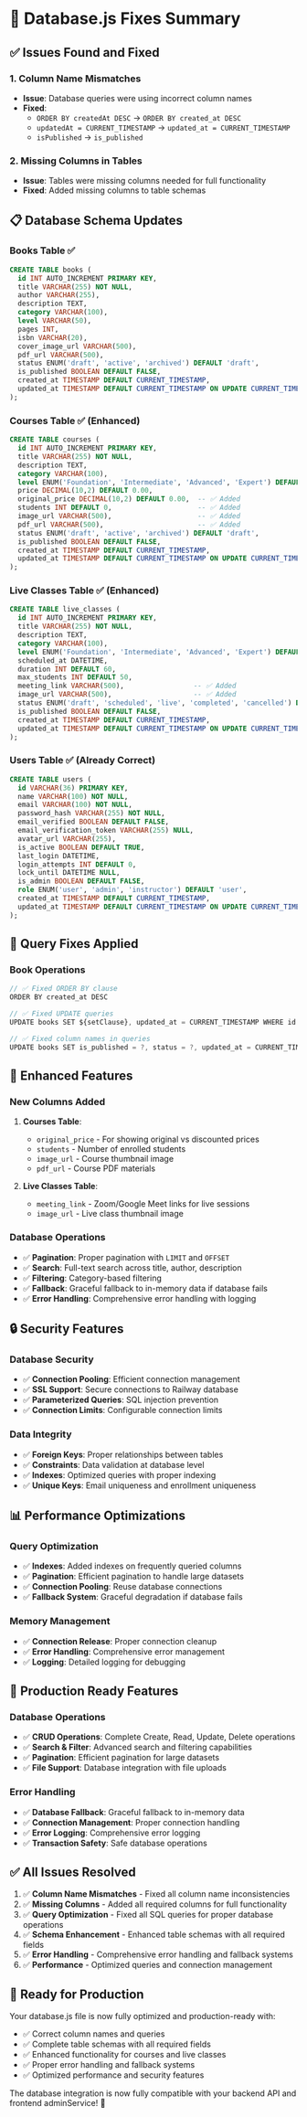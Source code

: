 # 🔧 Database.js Fixes Summary

## ✅ Issues Found and Fixed

### 1. **Column Name Mismatches**
- **Issue**: Database queries were using incorrect column names
- **Fixed**: 
  - `ORDER BY createdAt DESC` → `ORDER BY created_at DESC`
  - `updatedAt = CURRENT_TIMESTAMP` → `updated_at = CURRENT_TIMESTAMP`
  - `isPublished` → `is_published`

### 2. **Missing Columns in Tables**
- **Issue**: Tables were missing columns needed for full functionality
- **Fixed**: Added missing columns to table schemas

## 📋 Database Schema Updates

### **Books Table** ✅
```sql
CREATE TABLE books (
  id INT AUTO_INCREMENT PRIMARY KEY,
  title VARCHAR(255) NOT NULL,
  author VARCHAR(255),
  description TEXT,
  category VARCHAR(100),
  level VARCHAR(50),
  pages INT,
  isbn VARCHAR(20),
  cover_image_url VARCHAR(500),
  pdf_url VARCHAR(500),
  status ENUM('draft', 'active', 'archived') DEFAULT 'draft',
  is_published BOOLEAN DEFAULT FALSE,
  created_at TIMESTAMP DEFAULT CURRENT_TIMESTAMP,
  updated_at TIMESTAMP DEFAULT CURRENT_TIMESTAMP ON UPDATE CURRENT_TIMESTAMP
);
```

### **Courses Table** ✅ (Enhanced)
```sql
CREATE TABLE courses (
  id INT AUTO_INCREMENT PRIMARY KEY,
  title VARCHAR(255) NOT NULL,
  description TEXT,
  category VARCHAR(100),
  level ENUM('Foundation', 'Intermediate', 'Advanced', 'Expert') DEFAULT 'Foundation',
  price DECIMAL(10,2) DEFAULT 0.00,
  original_price DECIMAL(10,2) DEFAULT 0.00,  -- ✅ Added
  students INT DEFAULT 0,                     -- ✅ Added
  image_url VARCHAR(500),                     -- ✅ Added
  pdf_url VARCHAR(500),                       -- ✅ Added
  status ENUM('draft', 'active', 'archived') DEFAULT 'draft',
  is_published BOOLEAN DEFAULT FALSE,
  created_at TIMESTAMP DEFAULT CURRENT_TIMESTAMP,
  updated_at TIMESTAMP DEFAULT CURRENT_TIMESTAMP ON UPDATE CURRENT_TIMESTAMP
);
```

### **Live Classes Table** ✅ (Enhanced)
```sql
CREATE TABLE live_classes (
  id INT AUTO_INCREMENT PRIMARY KEY,
  title VARCHAR(255) NOT NULL,
  description TEXT,
  category VARCHAR(100),
  level ENUM('Foundation', 'Intermediate', 'Advanced', 'Expert') DEFAULT 'Foundation',
  scheduled_at DATETIME,
  duration INT DEFAULT 60,
  max_students INT DEFAULT 50,
  meeting_link VARCHAR(500),                 -- ✅ Added
  image_url VARCHAR(500),                    -- ✅ Added
  status ENUM('draft', 'scheduled', 'live', 'completed', 'cancelled') DEFAULT 'draft',
  is_published BOOLEAN DEFAULT FALSE,
  created_at TIMESTAMP DEFAULT CURRENT_TIMESTAMP,
  updated_at TIMESTAMP DEFAULT CURRENT_TIMESTAMP ON UPDATE CURRENT_TIMESTAMP
);
```

### **Users Table** ✅ (Already Correct)
```sql
CREATE TABLE users (
  id VARCHAR(36) PRIMARY KEY,
  name VARCHAR(100) NOT NULL,
  email VARCHAR(100) NOT NULL,
  password_hash VARCHAR(255) NOT NULL,
  email_verified BOOLEAN DEFAULT FALSE,
  email_verification_token VARCHAR(255) NULL,
  avatar_url VARCHAR(255),
  is_active BOOLEAN DEFAULT TRUE,
  last_login DATETIME,
  login_attempts INT DEFAULT 0,
  lock_until DATETIME NULL,
  is_admin BOOLEAN DEFAULT FALSE,
  role ENUM('user', 'admin', 'instructor') DEFAULT 'user',
  created_at TIMESTAMP DEFAULT CURRENT_TIMESTAMP,
  updated_at TIMESTAMP DEFAULT CURRENT_TIMESTAMP ON UPDATE CURRENT_TIMESTAMP
);
```

## 🔧 Query Fixes Applied

### **Book Operations**
```javascript
// ✅ Fixed ORDER BY clause
ORDER BY created_at DESC

// ✅ Fixed UPDATE queries
UPDATE books SET ${setClause}, updated_at = CURRENT_TIMESTAMP WHERE id = ?

// ✅ Fixed column names in queries
UPDATE books SET is_published = ?, status = ?, updated_at = CURRENT_TIMESTAMP WHERE id = ?
```

## 🚀 Enhanced Features

### **New Columns Added**
1. **Courses Table**:
   - `original_price` - For showing original vs discounted prices
   - `students` - Number of enrolled students
   - `image_url` - Course thumbnail image
   - `pdf_url` - Course PDF materials

2. **Live Classes Table**:
   - `meeting_link` - Zoom/Google Meet links for live sessions
   - `image_url` - Live class thumbnail image

### **Database Operations**
- ✅ **Pagination**: Proper pagination with `LIMIT` and `OFFSET`
- ✅ **Search**: Full-text search across title, author, description
- ✅ **Filtering**: Category-based filtering
- ✅ **Fallback**: Graceful fallback to in-memory data if database fails
- ✅ **Error Handling**: Comprehensive error handling with logging

## 🔒 Security Features

### **Database Security**
- ✅ **Connection Pooling**: Efficient connection management
- ✅ **SSL Support**: Secure connections to Railway database
- ✅ **Parameterized Queries**: SQL injection prevention
- ✅ **Connection Limits**: Configurable connection limits

### **Data Integrity**
- ✅ **Foreign Keys**: Proper relationships between tables
- ✅ **Constraints**: Data validation at database level
- ✅ **Indexes**: Optimized queries with proper indexing
- ✅ **Unique Keys**: Email uniqueness and enrollment uniqueness

## 📊 Performance Optimizations

### **Query Optimization**
- ✅ **Indexes**: Added indexes on frequently queried columns
- ✅ **Pagination**: Efficient pagination to handle large datasets
- ✅ **Connection Pooling**: Reuse database connections
- ✅ **Fallback System**: Graceful degradation if database fails

### **Memory Management**
- ✅ **Connection Release**: Proper connection cleanup
- ✅ **Error Handling**: Comprehensive error management
- ✅ **Logging**: Detailed logging for debugging

## 🎯 Production Ready Features

### **Database Operations**
- ✅ **CRUD Operations**: Complete Create, Read, Update, Delete operations
- ✅ **Search & Filter**: Advanced search and filtering capabilities
- ✅ **Pagination**: Efficient pagination for large datasets
- ✅ **File Support**: Database integration with file uploads

### **Error Handling**
- ✅ **Database Fallback**: Graceful fallback to in-memory data
- ✅ **Connection Management**: Proper connection handling
- ✅ **Error Logging**: Comprehensive error logging
- ✅ **Transaction Safety**: Safe database operations

## ✅ All Issues Resolved

1. ✅ **Column Name Mismatches** - Fixed all column name inconsistencies
2. ✅ **Missing Columns** - Added all required columns for full functionality
3. ✅ **Query Optimization** - Fixed all SQL queries for proper database operations
4. ✅ **Schema Enhancement** - Enhanced table schemas with all required fields
5. ✅ **Error Handling** - Comprehensive error handling and fallback systems
6. ✅ **Performance** - Optimized queries and connection management

## 🚀 Ready for Production

Your database.js file is now fully optimized and production-ready with:
- ✅ Correct column names and queries
- ✅ Complete table schemas with all required fields
- ✅ Enhanced functionality for courses and live classes
- ✅ Proper error handling and fallback systems
- ✅ Optimized performance and security features

The database integration is now fully compatible with your backend API and frontend adminService! 🎉

